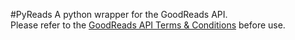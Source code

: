 #PyReads
A python wrapper for the GoodReads API.  
Please refer to the
[GoodReads API Terms & Conditions](https://www.goodreads.com/api/terms)
before use.
